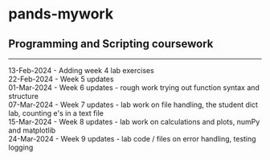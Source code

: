 # pands-mywork
## Programming and Scripting coursework  
***  
13-Feb-2024 - Adding week 4 lab exercises  
22-Feb-2024 - Week 5 updates  
01-Mar-2024 - Week 6 updates - rough work trying out function syntax and structure  
07-Mar-2024 - Week 7 updates - lab work on file handling, the student dict lab, counting e's in a text file  
15-Mar-2024 - Week 8 updates - lab work on calculations and plots, numPy and matplotlib  
24-Mar-2024 - Week 9 updates - lab code / files on error handling, testing logging